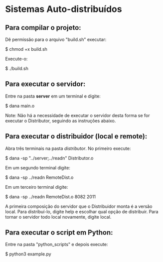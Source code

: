 # Sistemas Auto-distribuídos

## Para compilar o projeto:

Dê permissão para o arquivo "build.sh" executar:

$ chmod +x build.sh

Execute-o:

$ ./build.sh

## Para executar o servidor:

Entre na pasta __server__ em um terminal e digite:

$ dana main.o

Note: Não há a necessidade de executar o servidor desta forma se for executar o Distributor, seguindo as instruções abaixo.

## Para executar o distribuidor (local e remote):

Abra três terminais na pasta _distributor_. No primeiro execute:

$ dana -sp "../server;../readn" Distributor.o

Em um segundo terminal digite:

$ dana -sp ../readn RemoteDist.o

Em um terceiro terminal digite:

$ dana -sp ../readn RemoteDist.o 8082 2011

A primeira composição do servidor que o Distribuidor monta é a versão local. Para distribuí-lo, digite help e escolhar qual opção de distribuir. Para tornar o servidor todo local novamente, digite local.

## Para executar o script em Python:

Entre na pasta "python_scripts" e depois execute:

$ python3 example.py
